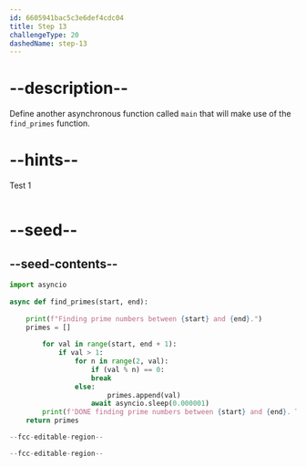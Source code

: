 ```yaml
---
id: 6605941bac5c3e6def4cdc04
title: Step 13
challengeType: 20
dashedName: step-13
---
```


# --description--

Define another asynchronous function called `main` that will make use of the `find_primes` function.

# --hints--

Test 1

```js

```

# --seed--

## --seed-contents--

```py
import asyncio
 
async def find_primes(start, end):
    
    print(f"Finding prime numbers between {start} and {end}.")
    primes = []
    
		for val in range(start, end + 1):
    		if val > 1:
        		for n in range(2, val):
            		if (val % n) == 0:
                    break
                else:
                		primes.append(val)
                    await asyncio.sleep(0.000001)
		print(f'DONE finding prime numbers between {start} and {end}. Total: {len(primes)}')
    return primes

--fcc-editable-region--

--fcc-editable-region--
```
